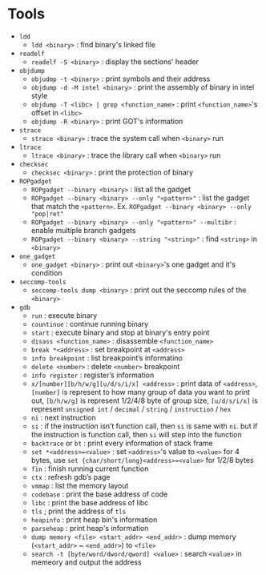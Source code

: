 # Tools

- `ldd`
    - `ldd <binary>` : find binary's linked file
- `readelf`
    - `readelf -S <binary>` : display the sections' header
- `objdump`
    - `objudmp -t <binary>` : print symbols and their address
    - `objdump -d -M intel <binary>` : print the assembly of binary in intel style
    - `objdump -T <libc> | grep <function_name>` : print `<function_name>`'s offset in `<libc>`
    - `objdump -R <binary>` : print GOT's information
- `strace`
    - `strace <binary>` : trace the system call when `<binary>` run
- `ltrace`
    - `ltrace <binary>` : trace the library call when `<binary>` run
- `checksec`
    - `checksec <binary>` : print the protection of binary
- `ROPgadget`
    - `ROPgadget --binary <binary>` : list all the gadget
    - `ROPgadget --binary <binary> --only "<pattern>"` : list the gadget that match the `<pattern>`. Ex. `ROPgadget --binary <binary> --only "pop|ret"`
    - `ROPgadget --binary <binary> --only "<pattern>" --multibr` : enable multiple branch gadgets
    - `ROPgadget --binary <binary> --string "<string>"` : find `<string>` in `<binary>`
- `one_gadget`
  - `one_gadget <binary>` : print out `<binary>`'s one gadget and it's condition
- `seccomp-tools`
  - `seccomp-tools dump <binary>` : print out the seccomp rules of the `<binary>`
- `gdb`
    - `run` : execute binary
    - `countinue` : continue running binary
    - `start` : execute binary and stop at binary's entry point
    - `disass <function_name>` : disassemble `<function_name>`
    - `break *<address>` : set breakpoint at `<address>`
    - `info breakpoint` : list breakpoint’s informatino
    - `delete <number>` : delete `<number>` breakpoint
    - `info register` : register’s information
    - `x/[number][b/h/w/g][u/d/s/i/x] <address>` : print data of `<address>`, `[number]` is represent to how many group of data you want to print out, `[b/h/w/g]` is represent 1/2/4/8 byte of group size, `[u/d/s/i/x]` is represent `unsigned int` / `decimal` / `string` / `instruction` / `hex`
    - `ni` : next instruction
    - `si` : if the instruction isn’t function call, then `si` is same with `ni`. but if the instruction is function call, then `si` will step into the function
    - `backtrace` or `bt` : print every information of stack frame
    - `set *<address>=<value>` : set `<address>`'s value to `<value>` for 4 bytes, use `set {char/short/long}<address>=<value>` for 1/2/8 bytes
    - `fin` : finish running current function
    - `ctx` : refresh gdb’s page
    - `vmmap` : list the memory layout
    - `codebase` : print the base address of code
    - `libc` : print the base address of libc
    - `tls` ; print the address of `tls`
    - `heapinfo` : print heap bin's information
    - `parseheap` : print heap's information
    - `dump memory <file> <start_addr> <end_addr>` : dump memory (`<start_addr>` ~ `<end_addr>`) to `<file>`
    - `search -t [byte/word/dword/qword] <value>` : search `<value>` in memeory and output the address
